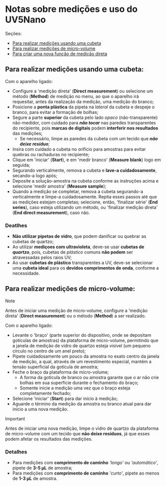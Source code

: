 # Notas sobre medições e uso do UV5Nano
Seções:
* [Para realizar medições usando uma cubeta](#medicoes_cubeta)
* [Para realizar medições de micro-volume](#medicoes_micro_volume)
* [Para criar uma nova função de medição direta](#criar_medicoes_diretas)

<a name="medicoes_cubeta"></a>
## Para realizar medições usando uma cubeta:
Com o aparelho ligado:
* Configure a 'medição direta' (**Direct measurement**) ou selecione um método (**Method**) de medição no menu, ao que
  o aparelho irá requesitar, antes da realização da medição, uma medição do branco;
* Posicione a **ponta plástica** da pipeta na _lateral_ da cubeta e despeje o branco, para evitar a formação de bolhas;
* Segure a parte **superior** da cubeta pelo lado _opaco_ (não-transparente) não-medidor, com cuidado para **_não tocar_** nas
  paredes transparentes do recipiente, pois **marcas de digitais** podem **interferir nos resultados** das medições;
  * Se necessário, limpe as paredes da cubeta com um tecido que **_não deixe resíduo_**;
* Insira com cuidado a cubeta no orifício para amostras para evitar quebras ou rachaduras no recipiente;
* Clique em 'iniciar' (**Start**), e em 'medir branco' (**Measure blank**) logo em seguida;
* Segurando verticalmente, remova a cubeta e **lave-a cuidadosamente**, secando-a logo após;
* Deposite a solução-amostra na cubeta conforme as instruções acima e selecione 'medir amostra' (**Measure sample**);
* Quando a medição se completar, remova a cubeta segurando-a verticalmente e limpe-a cuidadosamente.
Repita esses passos até que as medições estejam completas; selecione, então, 'finalizar série' (**End series**), caso
esteja utilizando um método, ou 'finalizar medição direta' (**End direct measurement**), caso não.

### Deatlhes
* **Não utilizar pipetas de vidro**, que podem danificar ou quebrar as cubetas de quartzo;
* Ao utilizar **mediçoes com ultravioleta**, deve-se usar **cubetas de _quartzo_**, pois, cubetas de _plástico_ comuns **não
  podem** ser atravessadas pelos raios UV;
* Ao usar **cubetas de plástico** transparentes a UV, deve-se selecionar uma **cubeta ideal** para os **devidos comprimentos
  de onda**, conforme a necessidade.

<a name="medicoes_micro_volume"></a>
## Para realizar medições de micro-volume:
> [!NOTE]
> Antes de iniciar uma medição de micro-volume, configure a 'medição direta' (**Direct measurement**) ou o método
> (**Method**) a ser realizado.

Com o aparelho ligado:
* Levante o 'braço' (parte superior do dispositivo, onde se depositam gotículas de amostras) da plataforma de micro-volume,
  permitindo que a janela de medição de vidro de quartzo esteja visível (um pequeno círculo no centro de um anel preto);
* Pipete cuidadosamente um pouco da amostra no exato centro da janela de medição, a qual, através de um revestimento especial,
  mantém a tensão superficial da gotícula de amostra;
* Feche o braço da plataforma de micro-volume;
  * A forma da gotícula de branco ou amostra garante que o ar não crie bolhas em sua
    superfície durante o fechamento do braço;
  * Somente inicie a medição uma vez que o braço esteja completamente fechado;
* Selecione 'iniciar' (**Start**) para dar início à medição;
* Aguarde o término da medição da amostra ou branco atual para dar início a uma nova medição.
> [!IMPORTANT]
> Antes de iniciar uma nova medição, limpe o vidro de quartzo da plataforma de micro-volume com um tecido que **não deixe resíduos**,
> já que esses podem afetar os resultados das medições.

### Detalhes
* Para medições com **comprimento de caminho** _'longo'_ ou _'automático'_, pipete de **3-5 μL** de amostra;
* Para medições com **comprimento de caminho** _'curto'_, pipete ao menos de **1-3 μL** de amostra.
